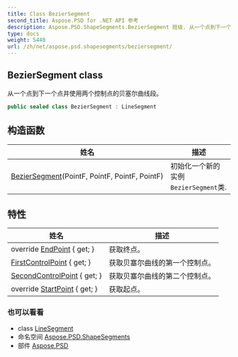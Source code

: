 ```yaml
---
title: Class BezierSegment
second_title: Aspose.PSD for .NET API 参考
description: Aspose.PSD.ShapeSegments.BezierSegment 班级. 从一个点到下一个点并使用两个控制点的贝塞尔曲线段
type: docs
weight: 5440
url: /zh/net/aspose.psd.shapesegments/beziersegment/
---
```

## BezierSegment class

从一个点到下一个点并使用两个控制点的贝塞尔曲线段。

```csharp
public sealed class BezierSegment : LineSegment
```

## 构造函数

| 姓名 | 描述 |
| --- | --- |
| [BezierSegment](beziersegment/)(PointF, PointF, PointF, PointF) | 初始化一个新的实例`BezierSegment`类. |

## 特性

| 姓名 | 描述 |
| --- | --- |
| override [EndPoint](../../aspose.psd.shapesegments/linesegment/endpoint/) { get; } | 获取终点。 |
| [FirstControlPoint](../../aspose.psd.shapesegments/beziersegment/firstcontrolpoint/) { get; } | 获取贝塞尔曲线的第一个控制点。 |
| [SecondControlPoint](../../aspose.psd.shapesegments/beziersegment/secondcontrolpoint/) { get; } | 获取贝塞尔曲线的第二个控制点。 |
| override [StartPoint](../../aspose.psd.shapesegments/linesegment/startpoint/) { get; } | 获取起点。 |

### 也可以看看

* class [LineSegment](../linesegment/)
* 命名空间 [Aspose.PSD.ShapeSegments](../../aspose.psd.shapesegments/)
* 部件 [Aspose.PSD](../../)


